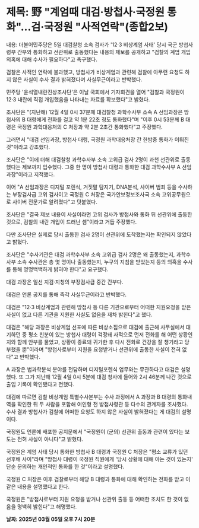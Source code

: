 # **제목: 野 "계엄때 대검·방첩사·국정원 통화"…검·국정원 "사적연락"(종합2보)**

  내용: 더불어민주당은 5일 대검찰청 소속 검사가 '12·3 비상계엄 사태' 당시 국군 방첩사령부 간부와 통화하고 선관위로 출동했다는 내용의 제보를 공개하고 "검찰의 계엄 개입 의혹에 대해 수사가 필요하다"고 촉구했다.

검찰은 사적인 연락에 불과했고, 방첩사가 비상계엄과 관련해 검찰에 아무런 요청도 하지 않은 사실이 수사 결과 밝혀졌다며 사실무근이라고 반박했다.

민주당 '윤석열내란진상조사단'은 이날 국회에서 기자회견을 열어 "검찰과 국정원이 12·3 내란에 직접 개입했음을 나타내는 자료를 확보했다"고 밝혔다.

조사단은 "(지난해) 12월 4일 0시 37분께 대검찰청 과학수사부 소속 A 선임과장은 방첩사의 B 대령에게 전화를 걸고 약 1분 22초 정도 통화했다"며 "이후 0시 53분께 B 대령은 국정원 과학대응처의 C 처장과 약 2분 2초간 통화했다"고 주장했다.

그러면서 "대검 선임과장, 방첩사 대령, 국정원 과학대응처장 간 한밤중 통화가 이뤄진 것"이라고 강조했다.

조사단은 "이에 더해 대검찰청 과학수사부 소속 고위급 검사 2명이 과천 선관위로 출동했다는 제보까지 입수했다. 그중 한 명이 방첩사 대령과 통화한 대검 과학수사부 A 선임과장"이라고 지적했다.

이어 "A 선임과장은 디지털 포렌식, 거짓말 탐지기, DNA분석, 사이버 범죄 등을 수사하는 부장검사급 고위 검사이고 국정원 C 처장은 국가안보정보조사국 소속 고위공무원으로 사이버 전문가로 알려졌다"고 덧붙였다.

조사단은 "결국 제보 내용이 사실이라면 고위 검사가 방첩사와 통화 뒤 선관위에 출동한 것으로, 검찰의 내란 개입이 드러난 셈"이라고 거듭 주장했다.

다만 조사단은 실제로 당시 출동한 검사 2명이 선관위에 도착했는지는 확인되지 않았다고 밝혔다.

조사단은 "수사기관은 대검 과학수사부 소속 고위급 검사 2명은 왜 출동했는지, 과학수사부 소속 수사관은 총 몇 명이나 출동했는지, 누구의 지침을 받았는지 등의 의혹을 수사를 통해 명명백백하게 밝혀야 한다"고 요구했다.

대검 과장은 일선 지검·지청의 부장검사급 중간 간부다.

대검은 언론 공지를 통해 즉각 사실무근이라고 반박했다.

대검은 "12·3 비상계엄과 관련해 방첩사 등 다른 기관으로부터 어떠한 지원요청을 받은 사실이 없고 다른 기관을 지원한 사실도 없음을 재차 밝힌다"고 했다.

대검은 "해당 과장은 비상계엄 선포에 따른 비상소집으로 대검에 출근해 사무실에서 대기하던 중 평소 친분이 있는 방첩사 대령이 걱정돼 사적으로 먼저 전화를 해 어떤 상황인지와 함께 안부를 물었고, 상황이 종료돼 귀가한 후 다시 전화로 건강을 잘 챙기라고 당부했을 뿐"이라며 "방첩사로부터 지원을 요청받거나 선관위에 출동한 사실이 전혀 없다"고 반박했다.

A 과장은 법과학분석 분야를 전담하며 디지털포렌식 업무와는 무관하다고 대검은 설명했다. 또 그가 지난해 12월 4일 0시 5분에 대검 청사에 들어와 2시 46분께 나간 것으로 출입 기록이 확인됐다고 전했다.

대검에 따르면 검찰 비상계엄 특별수사본부는 수사 과정에서 A 과장과 B 대령의 통화내역을 확인한 뒤 두 사람을 포함해 여인형 전 방첩사령관 등 다수의 관계자를 조사했다. 수사 결과 방첩사가 검찰에 어떠한 요청도 하지 않은 사실이 밝혀졌다는 게 대검의 설명이다.

국정원도 언론에 배포한 공지문에서 "국정원이 (군의) 선관위 출동과 관련이 있다는 보도는 전혀 사실이 아니다"고 밝혔다.

국정원은 계엄 사태 당시 통화한 방첩사 B 대령과 국정원 C 처장은 "평소 교류가 있던 선후배 사이"라며 "방첩사 대령이 국정원 직원에게 '당시 상황에 대해 아는 것이 있는지' 단순 문의하는 개인적인 통화를 한 것"이라고 설명했다.

국정원 C 처장은 이후 검찰로부터 해당 B 대령과 통화에 대해 확인하는 전화를 받고 이 같은 내용을 설명했다고 한다.

국정원은 "방첩사로부터 지원 요청을 받거나 선관위 출동 등 어떠한 조치도 한 것이 없음을 명백히 밝힌다"고 해명했다.

  **날짜: 2025년 03월 05일 오후 7시 20분**